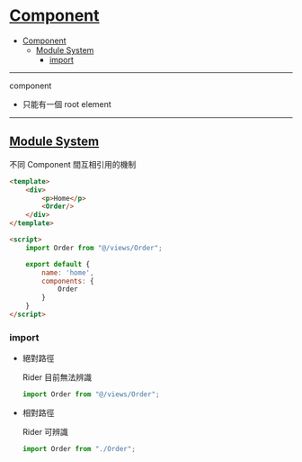 # [Component](https://vuejs.org/v2/guide/components.html)

- [Component](#component)
  - [Module System](#module-system)
    - [import](#import)

---

component 
- 只能有一個 root element

---

## [Module System](https://vuejs.org/v2/guide/components-registration.html#Module-Systems)

不同 Component 間互相引用的機制

```html
<template>
    <div>
        <p>Home</p>
        <Order/>
    </div>
</template>

<script>
    import Order from "@/views/Order";

    export default {
        name: 'home',
        components: {
            Order
        }
    }
</script>

```

### import

- 絕對路徑

    Rider 目前無法辨識

    ```ts
    import Order from "@/views/Order";
    ```

- 相對路徑

    Rider 可辨識

    ```ts
    import Order from "./Order";
    ```
